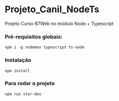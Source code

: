 # Projeto_Canil_NodeTs

Projeto Curso B7Web no módulo Node + Typescript

### Pré-requisitos globais:
`npm i -g nodemon typescript ts-node`

### Instalação
`npm install`

### Para rodar o projeto
`npm run star-dev`